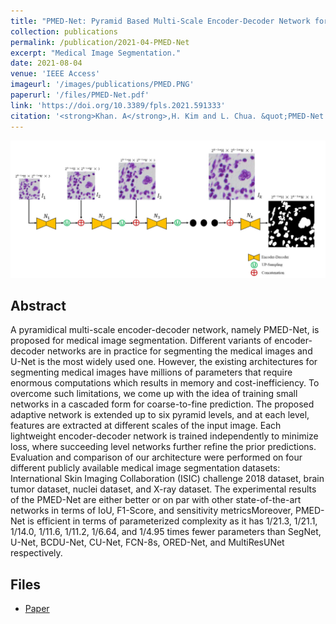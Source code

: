 ```yaml
---
title: "PMED-Net: Pyramid Based Multi-Scale Encoder-Decoder Network for Medical Image Segmentation"
collection: publications
permalink: /publication/2021-04-PMED-Net
excerpt: "Medical Image Segmentation."
date: 2021-08-04
venue: 'IEEE Access'
imageurl: '/images/publications/PMED.PNG'
paperurl: '/files/PMED-Net.pdf'
link: 'https://doi.org/10.3389/fpls.2021.591333'
citation: '<strong>Khan. A</strong>,H. Kim and L. Chua. &quot;PMED-Net: Pyramid Based Multi-Scale Encoder-Decoder Network for Medical Image Segmentation.&quot; <i> IEEE Access , 2021</i>(9). doi:10.3389/fpls.2021.591333'
---
```



<center><img src = '/images/publications/PMED.png'></center>

## Abstract
A pyramidical multi-scale encoder-decoder network, namely PMED-Net, is proposed for medical image segmentation. Different variants of encoder-decoder networks are in practice for segmenting the medical images and U-Net is the most widely used one. However, the existing architectures for segmenting medical images have millions of parameters that require enormous computations which results in memory and cost-inefficiency. To overcome such limitations, we come up with the idea of training small networks in
a cascaded form for coarse-to-fine prediction. The proposed adaptive network is extended up to six pyramid levels, and at each level, features are extracted at different scales of the input image. Each lightweight encoder-decoder network is trained independently to minimize loss, where succeeding level networks further refine the prior predictions. Evaluation and comparison of our architecture were performed on four different publicly available medical image segmentation datasets: International Skin Imaging Collaboration (ISIC) challenge 2018 dataset, brain tumor dataset, nuclei dataset, and X-ray dataset. The experimental results of the PMED-Net are either better or on par with other state-of-the-art networks in terms of IoU, F1-Score, and sensitivity metricsMoreover, PMED-Net is efficient in terms of parameterized complexity as it has 1/21.3, 1/21.1, 1/14.0, 1/11.6, 1/11.2, 1/6.64, and 1/4.95 times fewer parameters than SegNet, U-Net, BCDU-Net, CU-Net, FCN-8s, ORED-Net, and MultiResUNet respectively. 

## Files
- [Paper](/files/PMED-Net.pdf)
